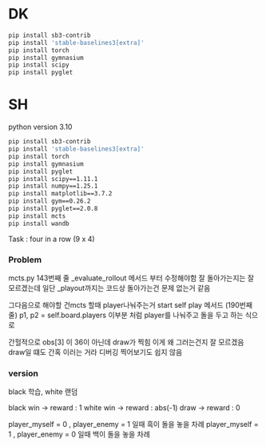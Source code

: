# DK

```bash
pip install sb3-contrib
pip install 'stable-baselines3[extra]'
pip install torch
pip install gymnasium
pip install scipy
pip install pyglet
```

# SH

python version 3.10

```bash
pip install sb3-contrib
pip install 'stable-baselines3[extra]'
pip install torch
pip install gymnasium
pip install pyglet
pip install scipy==1.11.1
pip install numpy==1.25.1
pip install matplotlib==3.7.2
pip install gym==0.26.2
pip install pyglet==2.0.8
pip install mcts
pip install wandb
```

Task : four in a row (9 x 4)


### Problem

mcts.py 143번째 줄 _evaluate_rollout 메서드 부터 수정해야함
잘 돌아가는지는 잘 모르겠는데 일단 _playout까지는 코드상 돌아가는건 문제 없는거 같음

그다음으로 해야할 건mcts 할때 player나눠주는거 
start self play 메서드 (190번째 줄)
p1, p2 = self.board.players
이부분 처럼 player를 나눠주고
돌을 두고 하는 식으로



간헐적으로 obs[3] 이 36이 아닌데 draw가 찍힘
이게 왜 그러는건지 잘 모르겠음
draw일 떄도 간혹 이러는 거라 디버깅 찍어보기도 쉽지 않음




### version

black 학습, white 랜덤

black win -> reward : 1
white win -> reward : abs(-1)
draw -> reward : 0

player_myself = 0 , player_enemy = 1 일때 흑이 돌을 놓을 차례
player_myself = 1 , player_enemy = 0 일때 백이 돌을 놓을 차례

